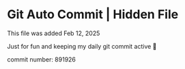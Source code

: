 # Git Auto Commit | Hidden File

This file was added Feb 12, 2025

Just for fun and keeping my daily git commit active 🤪

commit number: 891926
